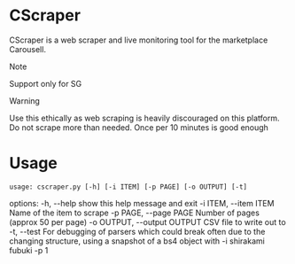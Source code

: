 # CScraper

CScraper is a web scraper and live monitoring tool for the marketplace Carousell. 
> [!NOTE]
> Support only for SG

> [!WARNING]
> Use this ethically as web scraping is heavily discouraged on this platform. Do not scrape more than needed.
> Once per 10 minutes is good enough

# Usage

```
usage: cscraper.py [-h] [-i ITEM] [-p PAGE] [-o OUTPUT] [-t]
```

options:
  -h, --help            show this help message and exit
  -i ITEM, --item ITEM  Name of the item to scrape
  -p PAGE, --page PAGE  Number of pages (approx 50 per page)
  -o OUTPUT, --output OUTPUT
                        CSV file to write out to
  -t, --test            For debugging of parsers which could break often due to the changing structure, using a snapshot of a bs4 object with -i shirakami fubuki -p 1
